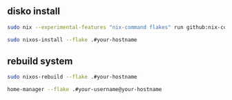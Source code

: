 ## disko install

```sh
sudo nix --experimental-features "nix-command flakes" run github:nix-community/disko -- --mode disko /tmp/disk-config.nix

sudo nixos-install --flake .#your-hostname
```

## rebuild system

```sh
sudo nixos-rebuild --flake .#your-hostname

home-manager --flake .#your-username@your-hostname
```